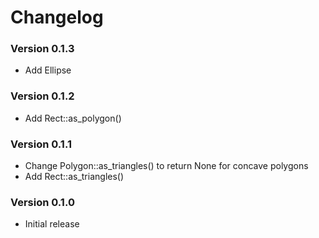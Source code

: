 # Changelog

### Version 0.1.3
- Add Ellipse

### Version 0.1.2
- Add Rect::as_polygon()

### Version 0.1.1
- Change Polygon::as_triangles() to return None for concave polygons
- Add Rect::as_triangles()

### Version 0.1.0
- Initial release